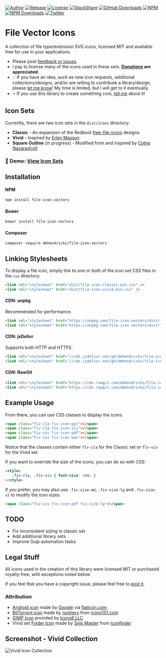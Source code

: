 [![Author](https://img.shields.io/badge/author-Daniel%20M.%20Hendricks-lightgrey.svg?colorB=9900cc )](https://www.danhendricks.com?utm_source=github.com&utm_medium=campaign&utm_content=button&utm_campaign=file-icon-vectors)
[![Release](https://img.shields.io/github/release/dmhendricks/file-icon-vectors.svg)](https://github.com/dmhendricks/file-icon-vectors/releases)
[![License](https://img.shields.io/badge/license-MIT-yellow.svg)](https://raw.githubusercontent.com/dmhendricks/file-icon-vectors/master/LICENSE)
[![StackShare](https://img.shields.io/badge/tech-stack-0690fa.svg?style=flat)](https://stackshare.io/dmhendricks/file-icon-vectors)
[![GitHub Downloads](https://img.shields.io/packagist/dt/dmhendricks/file-icon-vectors.svg?label=GitHub%20downloads)](https://github.com/dmhendricks/file-icon-vectors/releases)
[![NPM](https://img.shields.io/npm/v/file-icon-vectors.svg)](https://www.npmjs.com/package/file-icon-vectors)
[![NPM Downloads](https://img.shields.io/npm/dt/file-icon-vectors.svg?label=npm%20downloads)](https://www.npmjs.com/package/file-icon-vectors)
[![Twitter](https://img.shields.io/twitter/url/https/github.com/dmhendricks/file-icon-vectors.svg?style=social)](https://twitter.com/danielhendricks)

# File Vector Icons

A collection of file type/extension SVG icons, licensed MIT and available free for use in your applications.

* Please post [feedback or issues](https://github.com/dmhendricks/file-icon-vectors/issues).
* I pay to license many of the icons used in these sets. **[Donations](https://paypal.me/danielhendricks) are appreciated**.
* :bulb: If you have an idea, such as new icon requests, additional collections/designs, and/or are willing to contribute a library/design, please [let me know](https://github.com/dmhendricks/file-icon-vectors/issues)! My time is limited, but I will get to it eventually.
* :star: If you use this library to create something cool, [tell me](https://twitter.com/danielhendricks) about it!

## Icon Sets

Currently, there are two icon sets in the `dist/icons` directory:

* **Classic** - An expansion of the Redboot [free-file-icons](https://github.com/redbooth/free-file-icons) designs.
* **Vivid** - Inspired by [Erlen Masson](https://www.sketchappsources.com/svg-resource/1856-vector-file-type-icons-sketch-freebie-resource.html)
* **Square Outline** (in progress) - Modified from and inspired by [Cotne Nazarashvili](https://github.com/thecotne/square-file-icons)


### :pushpin: Demo: [View Icon Sets](https://danhendricks.com/demo/github/dmhendricks/file-icon-vectors/demo/)

## Installation

#### NPM

```bash
npm install file-icon-vectors
```

#### Bower

```bash
bower install file-icon-vectors
```

#### Composer

```bash
composer require dmhendricks/file-icon-vectors
```

## Linking Stylesheets

To display a file icon, simply link to one or both of the icon set CSS files in the `css` directory:

```html
<link rel="stylesheet" href="dist/file-icon-classic.min.css" />
<link rel="stylesheet" href="dist/file-icon-vivid.min.css" />
```

#### CDN: unpkg

Recommended for performance.

```html
<link rel="stylesheet" href="https://unpkg.com/file-icon-vectors/dist/file-icon-classic.min.css" />
<link rel="stylesheet" href="https://unpkg.com/file-icon-vectors/dist/file-icon-vivid.min.css" />
```

#### CDN: jsDelivr

Supports both HTTP and HTTPS.

```html
<link rel="stylesheet" href="//cdn.jsdelivr.net/gh/dmhendricks/file-icon-vectors/dist/file-icon-classic.min.css" />
<link rel="stylesheet" href="//cdn.jsdelivr.net/gh/dmhendricks/file-icon-vectors/dist/file-icon-vivid.min.css" />
```

#### CDN: RawGit

```html
<link rel="stylesheet" href="https://cdn.rawgit.com/dmhendricks/file-icon-vectors/0.8.1/dist/file-icon-classic.min.css" />
<link rel="stylesheet" href="https://cdn.rawgit.com/dmhendricks/file-icon-vectors/0.8.1/dist/file-icon-vivid.min.css" />
```

## Example Usage

From there, you can use CSS classes to display the icons:

```html
<span class="fiv-cla fiv-icon-ppt"></span>
<span class="fiv-cla fiv-icon-xls"></span>
<span class="fiv-viv fiv-icon-pdf"></span>
<span class="fiv-viv fiv-icon-wav"></span>
```

Notice that the classes contain either `flv-cla` for the Classic set or `flv-viv` for the Vivid set.

If you want to override the size of the icons, you can do so with CSS:

```html
<style>
   .fiv-cla, .fiv-viv { font-size: 3em; }
</style>
```

If you prefer, you may also use `.fiv-size-md`, `.fiv-size-lg` and `.fiv-size-xl` to modify the icon sizes:

```html
<span class="fiv-viv fiv-icon-pdf fiv-size-lg"></span>
```

## TODO

* Fix inconsistent sizing in classic set
* Add additional library sets
* Improve Gulp automation tasks

## Legal Stuff

All icons used in the creation of this library were licensed MIT or purchased royalty-free, with exceptions noted below.

If you feel that you have a copyright issue, please feel free to [post it](https://github.com/dmhendricks/file-icon-vectors/issues).

### Attribution

* [Android icon](https://www.flaticon.com/free-icon/android-logo_61120) made by [Google](https://www.flaticon.com/authors/google) via [flaticon.com](https://www.flaticon.com/)
* [BitTorrent icon](http://www.icons101.com/icon/id_73504/setid_2388/Minimalist_Black_Icons__WIP_by_noshery/bittorrent) made by [noshery](http://www.icons101.com/artist/id_2388/noshery) from [icons101.com](http://www.icons101.com/)
* [GIMP Icon](https://icons8.com/icon/39867/gimp#filled) provided by [Icons8 LLC](https://icons8.com/)
* Vivid set [Folder Icon](https://www.iconfinder.com/icons/173016/close_folder_icon) made by [Snip Master](https://www.iconfinder.com/snipicons) from [Iconfinder](https://www.iconfinder.com)

## Screenshot - Vivid Collection

![Vivid Icon Collection](https://cdn.danhendricks.com/demo/github/dmhendricks/file-icon-vectors/demo/screenshot.png "Vivid Icon Collection")
